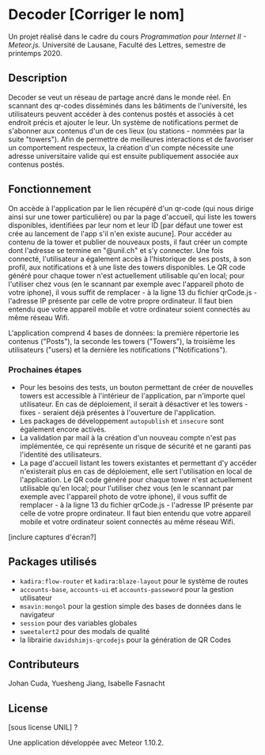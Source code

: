 # Decoder [Corriger le nom]

Un projet réalisé dans le cadre du cours _Programmation pour Internet II - Meteor.js._
Université de Lausane, Faculté des Lettres, semestre de printemps 2020.


## Description

Decoder se veut un réseau de partage ancré dans le monde réel. En scannant des qr-codes disséminés dans les bâtiments de l'université, les utilisateurs peuvent accéder à des contenus postés et associés à cet endroit précis et ajouter le leur.
Un système de notifications permet de s'abonner aux contenus d'un de ces lieux (ou stations - nommées par la suite "towers").
Afin de permettre de meilleures interactions et de favoriser un comportement respecteux, la création d'un compte nécessite une adresse universitaire valide qui est ensuite publiquement associée aux contenus postés.


## Fonctionnement

On accède à l'application par le lien récupéré d'un qr-code (qui nous dirige ainsi sur une tower particulière) ou par la page d'accueil, qui liste les towers disponibles, identifiées par leur nom et leur ID [par défaut une tower est crée au lancement de l'app s'il n'en existe aucune]. Pour accéder au contenu de la tower et publier de nouveaux posts, il faut créer un compte dont l'adresse se termine en "@unil.ch" et s'y connecter. Une fois connecté, l'utilisateur a également accès à l'historique de ses posts, à son profil, aux notifications et à une liste des towers disponibles. Le QR code généré pour chaque tower n'est actuellement utilisable qu'en local; pour l'utiliser chez vous (en le scannant par exemple avec l'appareil photo de votre iphone), il vous suffit de remplacer - à la ligne 13 du fichier qrCode.js - l'adresse IP présente par celle de votre propre ordinateur. Il faut bien entendu que votre appareil mobile et votre ordinateur soient connectés au même réseau Wifi.

L'application comprend 4 bases de données: la première répertorie les contenus ("Posts"), la seconde les towers ("Towers"), la troisième les utilisateurs ("users) et la dernière les notifications ("Notifications").


### Prochaines étapes

* Pour les besoins des tests, un bouton permettant de créer de nouvelles towers est accessible à l'intérieur de l'application, par n'importe quel utilisateur. En cas de déploiement, il serait à désactiver et les towers - fixes - seraient déjà présentes à l'ouverture de l'application.
* Les packages de développement `autopublish` et `insecure` sont également encore activés.
* La validation par mail à la création d'un nouveau compte n'est pas implémentée, ce qui représente un risque de sécurité et ne garanti pas l'identité des utilisateurs.
* La page d'accueil listant les towers existantes et permettant d'y accéder n'existerait plus en cas de déploiement, elle sert l'utilisation en local de l'application.
Le QR code généré pour chaque tower n'est actuellement utilisable qu'en local; pour l'utiliser chez vous (en le scannant par exemple avec l'appareil photo de votre iphone), il vous suffit de remplacer - à la ligne 13 du fichier qrCode.js - l'adresse IP présente par celle de votre propre ordinateur. Il faut bien entendu que votre appareil mobile et votre ordinateur soient connectés au même réseau Wifi.

[inclure captures d'écran?]


## Packages utilisés

* `kadira:flow-router` et `kadira:blaze-layout` pour le système de routes
* `accounts-base`, `accounts-ui` et `accounts-passeword` pour la gestion utilisateur
* `msavin:mongol` pour la gestion simple des bases de données dans le navigateur
* `session` pour des variables globales
* `sweetalert2` pour des modals de qualité
* la librairie `davidshimjs-qrcodejs` pour la génération de QR Codes

## Contributeurs

Johan Cuda, Yuesheng Jiang, Isabelle Fasnacht

## License

[sous license UNIL] ?

Une application développée avec Meteor 1.10.2.
